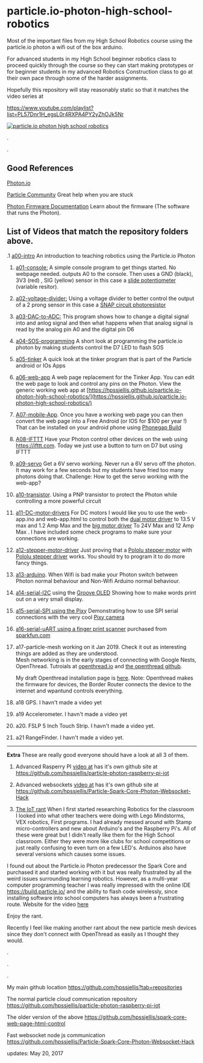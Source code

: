 # particle.io-photon-high-school-robotics
Most of the important files from my High School Robotics course using the particle.io photon a wifi out of the box arduino.


For advanced students in my High School beginner robotics class to proceed quickly through the course so they can start making prototypes or for beginner students in my advanced Robotics Construction class to go at their own pace through some of the harder assignments.

Hopefully this repository will stay reasonably static so that it matches the video series at

https://www.youtube.com/playlist?list=PL57Dnr1H_egsL0r4RXPA4PY2yZhOJk5Nr




[![particle.io photon high school robotics](http://img.youtube.com/vi/zRZJHMFL0p4/0.jpg)](https://www.youtube.com/playlist?list=PL57Dnr1H_egsL0r4RXPA4PY2yZhOJk5Nr)




.




.
## Good References



[Photon.io](https://www.particle.io/) 

[Particle Community](https://community.particle.io/) Great help when you are stuck

[Photon Firmware Documentation](https://docs.particle.io/reference/firmware/photon/) Learn about the firmware (The software that runs the Photon).




## List of Videos that match the repository folders above.


.1 [a00-intro](https://youtu.be/bOPonnhGOUg?list=PL57Dnr1H_egsL0r4RXPA4PY2yZhOJk5Nr&t=5s) An introduction to teaching robotics using the Particle.io Photon

1. [a01-console:](https://youtu.be/chaqZgd_6Vs?list=PL57Dnr1H_egsL0r4RXPA4PY2yZhOJk5Nr&t=5s)  A simple console program to get things started. No webpage needed. outputs A0 to the console. Then uses a GND (black), 3V3 (red) , SIG (yellow) sensor in this case a [slide potentiometer](https://www.seeedstudio.com/Grove-Slide-Potentiometer-p-1196.html) (variable resitor).

1. [a02-voltage-divider:](https://youtu.be/ARvSD5UfkQE?list=PL57Dnr1H_egsL0r4RXPA4PY2yZhOJk5Nr&t=5s)  Using a voltage divider to better control the output of a 2 prong sensor in this case a [SNAP circuit photoresistor](http://www.elenco.com/product/productdetails/snap_circuits&amp%3Breg_parts=MTAw/photosensitive_resistor=ODE4)

1. [a03-DAC-to-ADC:](https://youtu.be/lFoDp0gJv_g?list=PL57Dnr1H_egsL0r4RXPA4PY2yZhOJk5Nr&t=5s) This program shows how to change a digital signal into and anlog signal and then what happens when that analog signal is read by the analog pin A0 and the digital pin D6 

1. [a04-SOS-programming](https://youtu.be/ZnaCcftdiR0?list=PL57Dnr1H_egsL0r4RXPA4PY2yZhOJk5Nr&t=5s) A short look at programming the particle.io photon by making students control the D7 LED to flash SOS

1. [a05-tinker](https://youtu.be/o0E6YIIJ4_Y?list=PL57Dnr1H_egsL0r4RXPA4PY2yZhOJk5Nr&t=5s) A quick look at the tinker program that is part of the Particle android or IOs Apps

1. [a06-web-app](https://youtu.be/NocvWycfz2o?list=PL57Dnr1H_egsL0r4RXPA4PY2yZhOJk5Nr&t=5s) A web page replacement for the Tinker App. You can edit the web page to look and control any pins on the Photon. View the generic working web app at [https://hpssjellis.github.io/particle.io-photon-high-school-robotics/](https://hpssjellis.github.io/particle.io-photon-high-school-robotics/)

1. [A07-mobile-App](https://youtu.be/nR8pwlmnSJU?list=PL57Dnr1H_egsL0r4RXPA4PY2yZhOJk5Nr&t=5s). Once you have a working web page you can then convert the web page into a Free Android (or IOS for $100 per year !) That can be installed on your android phone using [Phonegap Build](https://build.phonegap.com)

1. [A08-IFTTT](https://youtu.be/DOlYkTn84Bs?list=PL57Dnr1H_egsL0r4RXPA4PY2yZhOJk5Nr&t=5s) Have your Photon control other devices on the web using https://ifttt.com. Today we just use a button to turn on D7 but using IFTTT


1. [a09-servo](https://youtu.be/IlVX7E-KEmY?list=PL57Dnr1H_egsL0r4RXPA4PY2yZhOJk5Nr&t=5s) Get a 6V servo working. Never run a 6V servo off the photon. It may work for a few seconds but my students have fried too many photons doing that. Challenge: How to get the servo working with the web-app? 

1. [a10-transistor](https://youtu.be/S6xwStw-t1U?list=PL57Dnr1H_egsL0r4RXPA4PY2yZhOJk5Nr&t=5s). Using a PNP transistor to protect the Photon while controlling a more powerful circuit

1. [a11-DC-motor-drivers](https://youtu.be/-LZL-XpIsHs?list=PL57Dnr1H_egsL0r4RXPA4PY2yZhOJk5Nr&t=5s) For DC motors I would like you to use the web-app.ino and web-app.html to control both the [dual motor driver](https://www.pololu.com/product/713) to 13.5 V max and 1.2 Amp Max and the [big motor driver](https://www.pololu.com/product/1451) To 24V Max and 12 Amp Max . I have included some check programs to make sure your connections are working.

1. [a12-stepper-motor-driver](https://youtu.be/7wl20CeagmU?list=PL57Dnr1H_egsL0r4RXPA4PY2yZhOJk5Nr&t=5s) Just proving that a [Pololu stepper motor](https://www.pololu.com/product/1204) with [Pololu stepper driver](https://www.pololu.com/product/2134) works. You should try to program it to do more fancy things.

1. [a13-arduino](https://youtu.be/VYskWeBI9Os?list=PL57Dnr1H_egsL0r4RXPA4PY2yZhOJk5Nr&t=5s). When Wifi is bad make your Photon switch between Photon normal behaviour and Non-Wifi Arduino normal behaviour.

1. [a14-serial-I2C](https://youtu.be/oGOPE2gaRtE?list=PL57Dnr1H_egsL0r4RXPA4PY2yZhOJk5Nr&t=5s)  using the [Groove OLED](https://www.seeedstudio.com/Grove-OLED-Display-0.96%26quot%3B-p-781.html?gclid=CjwKCAjwuITNBRBFEiwA9N9YEF94ToMEP2Km6hlBt4COL7mtPW3P8zrbwAyTHhaB_6V2FNqwhNl2GxoCxYQQAvD_BwE) Showing how to make words print out on a very small display.

1. [a15-serial-SPI using the Pixy](https://youtu.be/AngRhXIYG2Y?list=PL57Dnr1H_egsL0r4RXPA4PY2yZhOJk5Nr&t=5s) Demonstrating how to use SPI serial connections with the very cool [Pixy camera](http://charmedlabs.com/default/pixy-cmucam5/)

1. [a16-serial-uART using a finger print scanner](https://youtu.be/GDRUk4ICt48?list=PL57Dnr1H_egsL0r4RXPA4PY2yZhOJk5Nr&t=5s) purchased from [sparkfun.com](https://www.sparkfun.com/products/13007)

1. a17-particle-mesh working on it Jan 2019. Check it out as interesting things are added as they are understood.<br>
   Mesh networking is in the early stages of connecting with Google Nests, OpenThread. Tutroials at [openthread.io](https://openthread.io/) and [the openthread github](https://github.com/openthread). 
   
   My draft Openthread installation page is [here](https://hpssjellis.github.io/particle.io-photon-high-school-robotics/a17-particle-mesh/openthread/install-openthread.html). Note: Openthread makes the firmware for devices, the Border Router connects the device to the internet and wpantund controls everything.



1. a18 GPS. I havn't made a video yet

1. a19 Accelerometer. I havn't made a video yet

1. a20. FSLP  5 Inch  Touch Strip. I havn't made a video yet.

1. a21 RangeFinder.   I havn't made a video yet.
----------------------------------------------------------------------------------------------------------------------------


**Extra**
These are really good everyone should have a look at all 3 of them.

1. Advanced Rasperry PI [video at](https://www.youtube.com/watch?v=h5NnSbo351I&index=1&list=PL57Dnr1H_egsL0r4RXPA4PY2yZhOJk5Nr) has it's own github site at https://github.com/hpssjellis/particle-photon-raspberry-pi-iot





1. Advanced websockets [video at](https://www.youtube.com/watch?v=zRZJHMFL0p4&index=2&list=PL57Dnr1H_egsL0r4RXPA4PY2yZhOJk5Nr&t=5s) has it's own github site at https://github.com/hpssjellis/Particle-Spark-Core-Photon-Websocket-Hack



1. [The IoT rant](https://youtu.be/1ZYcCXPAMPo?list=PL57Dnr1H_egsL0r4RXPA4PY2yZhOJk5Nr) When I first started researching Robotics for the classroom I looked into what other teachers were doing with Lego Mindstorms, VEX robotics, First programs. I had already messed around with Stamp micro-controllers and new about Arduino's and the Raspberry Pi's. All of these were great but I didn't really like them for the High School classroom. Either they were more like clubs for school competitions or just really confusing to even turn on a few LED's. Arduinos also have several versions which causes some issues.


I found out about the Particle.io Photon predecessor the Spark Core and purchased it and started working with it but was really frustrated by all the weird issues surrounding learning robotics. However, as a multi-year computer programming teacher I was really impressed with the online IDE https://build.particle.io/ and the ability to flash code wirelessly, since installing software into school computers has always been a frustrating route.
Website for the video [here](https://www.rocksetta.com/spark-core-photon/iot-rant/)

Enjoy the rant.

Recently I feel like making another rant about the new particle mesh devices since they don't connect with OpenThread as easily as I thought they would.




.




.





.









My main github location
https://github.com/hpssjellis?tab=repositories


The normal particle cloud communication repository
https://github.com/hpssjellis/particle-photon-raspberry-pi-iot

The older version of the above
https://github.com/hpssjellis/spark-core-web-page-html-control

Fast websocket node js communication
https://github.com/hpssjellis/Particle-Spark-Core-Photon-Websocket-Hack






updates: May 20, 2017





